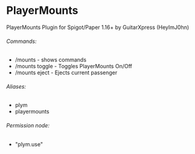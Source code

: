 # PlayerMounts
PlayerMounts Plugin for Spigot/Paper 1.16+ by GuitarXpress (HeyImJ0hn)

###### Commands:
- /mounts - shows commands
- /mounts toggle - Toggles PlayerMounts On/Off
- /mounts eject - Ejects current passenger

###### Aliases:
  - plym
  - playermounts

###### Permission node:
- "plym.use"